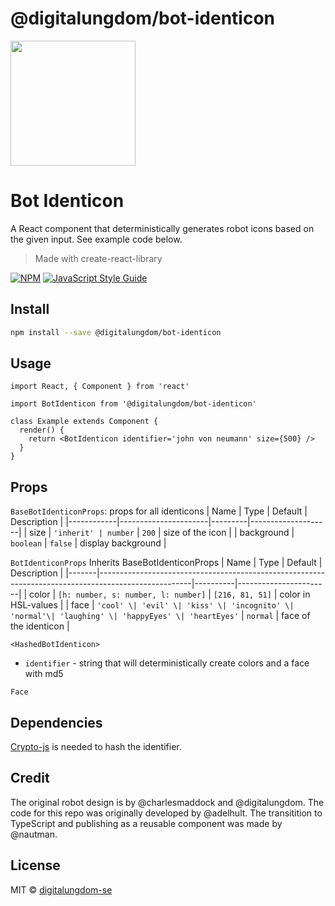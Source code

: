 # @digitalungdom/bot-identicon

<img src="preview.png" width="200"/>

# Bot Identicon

A React component that deterministically generates robot icons based on the given input. See example code below.

> Made with create-react-library

[![NPM](https://img.shields.io/npm/v/@digitalungdom/bot-identicon.svg)](https://www.npmjs.com/package/@digitalungdom/bot-identicon) [![JavaScript Style Guide](https://img.shields.io/badge/code_style-standard-brightgreen.svg)](https://standardjs.com)

## Install

```bash
npm install --save @digitalungdom/bot-identicon
```

## Usage

```tsx
import React, { Component } from 'react'

import BotIdenticon from '@digitalungdom/bot-identicon'

class Example extends Component {
  render() {
    return <BotIdenticon identifier='john von neumann' size={500} />
  }
}
```

## Props

`BaseBotIdenticonProps`: props for all identicons
| Name | Type | Default | Description |
|------------|----------------------|---------|--------------------|
| size | `'inherit' | number` | `200` | size of the icon |
| background | `boolean` | `false` | display background |

`BotIdenticonProps`
Inherits BaseBotIdenticonProps
| Name | Type | Default | Description |
|-------|-----------------------------------------------------------------------------------------------------|----------|-----------------------|
| color | `[h: number, s: number, l: number]` | `[216, 81, 51]` | color in HSL-values |
| face | `'cool' \| 'evil' \| 'kiss' \| 'incognito' \| 'normal'\| 'laughing' \| 'happyEyes' \| 'heartEyes'` | `normal` | face of the identicon |

`<HashedBotIdenticon>`

- `identifier` - string that will deterministically create colors and a face with md5

`Face`

## Dependencies

[Crypto-js](https://www.npmjs.com/package/crypto-js) is needed to hash the identifier.

## Credit

The original robot design is by @charlesmaddock and @digitalungdom. The code for this repo was originally developed by @adelhult. The transitition to TypeScript and publishing as a reusable component was made by @nautman.

## License

MIT © [digitalungdom-se](https://github.com/digitalungdom-se)

